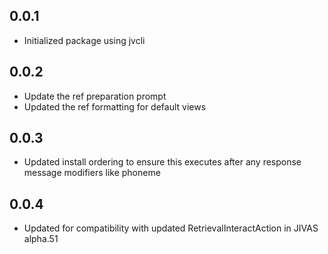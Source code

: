 ## 0.0.1
- Initialized package using jvcli

## 0.0.2
- Update the ref preparation prompt
- Updated the ref formatting for default views

## 0.0.3
- Updated install ordering to ensure this executes after any response message modifiers like phoneme

## 0.0.4
- Updated for compatibility with updated RetrievalInteractAction in JIVAS alpha.51
